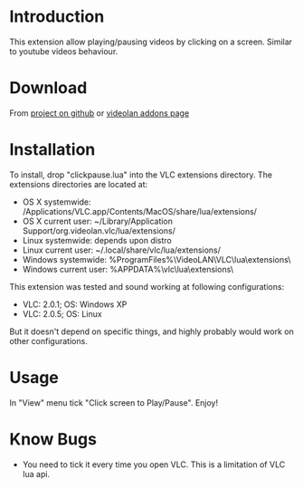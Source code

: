 Introduction
============

This extension allow playing/pausing videos by clicking on a screen.
Similar to youtube videos behaviour.

Download
========
From [project on github](http://3demax.github.io/vlc-clickpause/) or 
[videolan addons page](http://addons.videolan.org/content/show.php/Click+to+Play%2BPause?content=158285&PHPSESSID=6ac0dbec95c0dee45c8b4b1c494a0ff1)

Installation
============

To install, drop "clickpause.lua" into the VLC extensions directory. 
The extensions directories are located at:

 - OS X systemwide: /Applications/VLC.app/Contents/MacOS/share/lua/extensions/
 - OS X current user: ~/Library/Application Support/org.videolan.vlc/lua/extensions/
 - Linux systemwide: depends upon distro
 - Linux current user: ~/.local/share/vlc/lua/extensions/
 - Windows systemwide: %ProgramFiles%\VideoLAN\VLC\lua\extensions\
 - Windows current user: %APPDATA%\vlc\lua\extensions\

This extension was tested and sound working at following configurations:

 * VLC: 2.0.1; OS: Windows XP
 * VLC: 2.0.5; OS: Linux

But it doesn't depend on specific things, and highly probably would work
on other configurations.

Usage
=====

In "View" menu tick "Click screen to Play/Pause".
Enjoy!

Know Bugs
=========

 * You need to tick it every time you open VLC. This is a limitation of VLC lua api.


